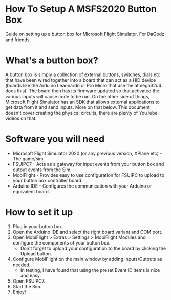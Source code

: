 # How To Setup A MSFS2020 Button Box
Guide on setting up a button box for Microsoft Flight Simulator. For DaGodz and friends.

# What's a button box?
A button box is simply a collection of external buttons, switches, dials etc that have been wired together into a board that can act as a HID device (boards like the Arduino Leaonardo or Pro Micro that use the atmega32u4 does this). The board then has its firmware updated so that activated the various inputs will cause code to be run. On the other side of things, Microsoft Flight Simulator has an SDK that allows external applications to get data from it and send inputs. More on that below. This document doesn't cover creating the physical circuits, there are plenty of YouTube videos on that.

# Software you will need
* Microsoft Flight Simulator 2020 (or any previous version, XPlane etc) - The game/sim.
* FSUIPC7 - Acts as a gateway for input events from your button box and output events from the Sim.
* MobiFlight - Provides easy to use configuration for FSUIPC to upload to your button box controller board.
* Arduino IDE - Configures the communication with your Arduino or equivalent board.

# How to set it up
1. Plug in your button box.
2. Open the Arduino IDE and select the right board variant and COM port.
3. Open MobiFlight > Extras > Settings >  MobiFlight Modules and configure the components of your button box. 
   * Don't forget to upload your configuration to the board by clicking the Upload button.
4. Configure MobiFlight on the main window by adding Inputs/Outputs as needed.
   * In testing, I have found that using the preset Event ID items is nice and easy.
5. Open FSUIPC7.
6. Start the Sim. 
7. Enjoy!
